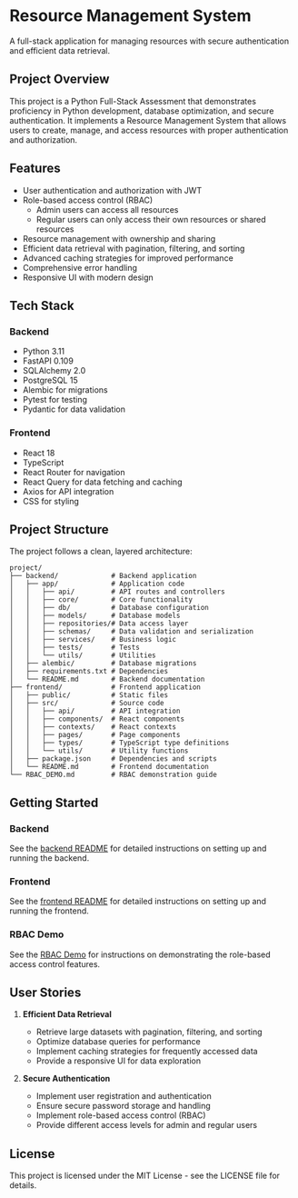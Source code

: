 # Resource Management System

A full-stack application for managing resources with secure authentication and efficient data retrieval.

## Project Overview

This project is a Python Full-Stack Assessment that demonstrates proficiency in Python development, database optimization, and secure authentication. It implements a Resource Management System that allows users to create, manage, and access resources with proper authentication and authorization.

## Features

- User authentication and authorization with JWT
- Role-based access control (RBAC)
  - Admin users can access all resources
  - Regular users can only access their own resources or shared resources
- Resource management with ownership and sharing
- Efficient data retrieval with pagination, filtering, and sorting
- Advanced caching strategies for improved performance
- Comprehensive error handling
- Responsive UI with modern design

## Tech Stack

### Backend
- Python 3.11
- FastAPI 0.109
- SQLAlchemy 2.0
- PostgreSQL 15
- Alembic for migrations
- Pytest for testing
- Pydantic for data validation

### Frontend
- React 18
- TypeScript
- React Router for navigation
- React Query for data fetching and caching
- Axios for API integration
- CSS for styling

## Project Structure

The project follows a clean, layered architecture:

```
project/
├── backend/             # Backend application
│   ├── app/             # Application code
│   │   ├── api/         # API routes and controllers
│   │   ├── core/        # Core functionality
│   │   ├── db/          # Database configuration
│   │   ├── models/      # Database models
│   │   ├── repositories/# Data access layer
│   │   ├── schemas/     # Data validation and serialization
│   │   ├── services/    # Business logic
│   │   ├── tests/       # Tests
│   │   └── utils/       # Utilities
│   ├── alembic/         # Database migrations
│   ├── requirements.txt # Dependencies
│   └── README.md        # Backend documentation
├── frontend/            # Frontend application
│   ├── public/          # Static files
│   ├── src/             # Source code
│   │   ├── api/         # API integration
│   │   ├── components/  # React components
│   │   ├── contexts/    # React contexts
│   │   ├── pages/       # Page components
│   │   ├── types/       # TypeScript type definitions
│   │   └── utils/       # Utility functions
│   ├── package.json     # Dependencies and scripts
│   └── README.md        # Frontend documentation
└── RBAC_DEMO.md         # RBAC demonstration guide
```

## Getting Started

### Backend

See the [backend README](backend/README.md) for detailed instructions on setting up and running the backend.

### Frontend

See the [frontend README](frontend/README.md) for detailed instructions on setting up and running the frontend.

### RBAC Demo

See the [RBAC Demo](RBAC_DEMO.md) for instructions on demonstrating the role-based access control features.

## User Stories

1. **Efficient Data Retrieval**
   - Retrieve large datasets with pagination, filtering, and sorting
   - Optimize database queries for performance
   - Implement caching strategies for frequently accessed data
   - Provide a responsive UI for data exploration

2. **Secure Authentication**
   - Implement user registration and authentication
   - Ensure secure password storage and handling
   - Implement role-based access control (RBAC)
   - Provide different access levels for admin and regular users

## License

This project is licensed under the MIT License - see the LICENSE file for details.
